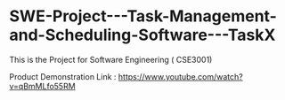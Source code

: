 # SWE-Project---Task-Management-and-Scheduling-Software---TaskX
This is the Project for Software Engineering ( CSE3001) 


Product Demonstration Link : https://www.youtube.com/watch?v=qBmMLfo55RM
